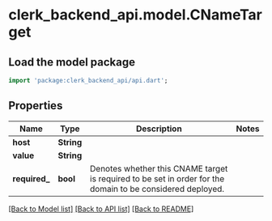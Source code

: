 # clerk_backend_api.model.CNameTarget

## Load the model package
```dart
import 'package:clerk_backend_api/api.dart';
```

## Properties
Name | Type | Description | Notes
------------ | ------------- | ------------- | -------------
**host** | **String** |  | 
**value** | **String** |  | 
**required_** | **bool** | Denotes whether this CNAME target is required to be set in order for the domain to be considered deployed.  | 

[[Back to Model list]](../README.md#documentation-for-models) [[Back to API list]](../README.md#documentation-for-api-endpoints) [[Back to README]](../README.md)


